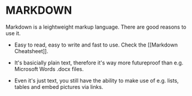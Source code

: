# MARKDOWN

Markdown is a leightweight markup language. There are good reasons to use it.

- Easy to read, easy to write and fast to use. Check the [[Markdown Cheatsheet]].

- It's basicially plain text, therefore it's way more futureproof than e.g. Microsoft Words .docx files.

- Even it's just text, you still have the ability to make use of e.g. lists, tables and embed pictures via links.

